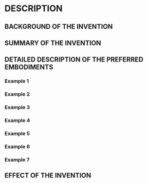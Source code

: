 # DESCRIPTION

## BACKGROUND OF THE INVENTION

## SUMMARY OF THE INVENTION

## DETAILED DESCRIPTION OF THE PREFERRED EMBODIMENTS

### Example 1

### Example 2

### Example 3

### Example 4

### Example 5

### Example 6

### Example 7

## EFFECT OF THE INVENTION

